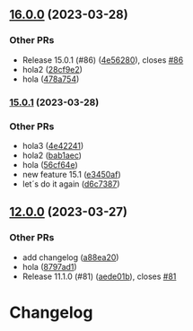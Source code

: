 

## [16.0.0](https://github.com/nicolascavallin/htestapp/compare/15.0.1...16.0.0) (2023-03-28)


### Other PRs

* Release 15.0.1 (#86) ([4e56280](https://github.com/nicolascavallin/htestapp/commit/4e56280d8ec069244efe5e90dd1c41f69e21a0ba)), closes [#86](https://github.com/nicolascavallin/htestapp/issues/86)
* hola2 ([28cf9e2](https://github.com/nicolascavallin/htestapp/commit/28cf9e2aab99fc95cbdc66b966aabd43d3bb78c0))
* hola ([478a754](https://github.com/nicolascavallin/htestapp/commit/478a754f8bbfafe667b9fd01cc50696a45fba701))

### [15.0.1](https://github.com/nicolascavallin/htestapp/compare/14.0.0...15.0.1) (2023-03-28)


### Other PRs

* hola3 ([4e42241](https://github.com/nicolascavallin/htestapp/commit/4e42241ae6f39de110c617758310f4900ad74725))
* hola2 ([bab1aec](https://github.com/nicolascavallin/htestapp/commit/bab1aec254a98c7fb8b42bcb37771bba1565b69b))
* hola ([56cf64e](https://github.com/nicolascavallin/htestapp/commit/56cf64eec7622593abc4261863bebdc91348fa16))
* new feature 15.1 ([e3450af](https://github.com/nicolascavallin/htestapp/commit/e3450af7da394a808e6fedae07055a931112ff62))
* let´s do it again ([d6c7387](https://github.com/nicolascavallin/htestapp/commit/d6c73875c290967fc97536e529b0bfa36aa93d5b))

## [12.0.0](https://github.com/nicolascavallin/htestapp/compare/11.1.0...12.0.0) (2023-03-27)


### Other PRs

* add changelog ([a88ea20](https://github.com/nicolascavallin/htestapp/commit/a88ea2004b64714db23d49245f1c39f8497ecc57))
* hola ([8797ad1](https://github.com/nicolascavallin/htestapp/commit/8797ad154ea185a0412f48f43372a21aef334e57))
* Release 11.1.0 (#81) ([aede01b](https://github.com/nicolascavallin/htestapp/commit/aede01b042dfa63f0d1847b9366537e7e3893f33)), closes [#81](https://github.com/nicolascavallin/htestapp/issues/81)

# Changelog
